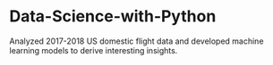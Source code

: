 # Data-Science-with-Python
Analyzed 2017-2018 US domestic flight data and developed machine learning models to derive interesting insights.
